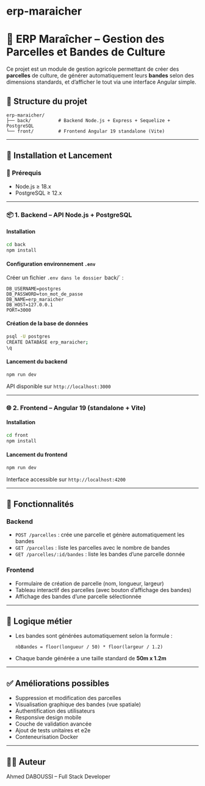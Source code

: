 # erp-maraicher
# 🥕 ERP Maraîcher – Gestion des Parcelles et Bandes de Culture

Ce projet est un module de gestion agricole permettant de créer des **parcelles** de culture, de générer automatiquement leurs **bandes** selon des dimensions standards, et d’afficher le tout via une interface Angular simple.

## 📁 Structure du projet

```
erp-maraicher/
├── back/          # Backend Node.js + Express + Sequelize + PostgreSQL
└── front/         # Frontend Angular 19 standalone (Vite)
```

---

## 🚀 Installation et Lancement

### 🔧 Prérequis

- Node.js ≥ 18.x
- PostgreSQL ≥ 12.x
---

### 📦 1. Backend – API Node.js + PostgreSQL

#### Installation

```bash
cd back
npm install
```

#### Configuration environnement `.env`

Créer un fichier `.env dans le dossier `back/` :

```env
DB_USERNAME=postgres
DB_PASSWORD=ton_mot_de_passe
DB_NAME=erp_maraicher
DB_HOST=127.0.0.1
PORT=3000
```

#### Création de la base de données

```bash
psql -U postgres
CREATE DATABASE erp_maraicher;
\q
```

#### Lancement du backend

```bash
npm run dev
```

API disponible sur `http://localhost:3000`

---

### 🌐 2. Frontend – Angular 19 (standalone + Vite)

#### Installation

```bash
cd front
npm install
```

#### Lancement du frontend

```bash
npm run dev
```

Interface accessible sur `http://localhost:4200`

---

## 🧪 Fonctionnalités

### Backend

- `POST /parcelles` : crée une parcelle et génère automatiquement les bandes
- `GET /parcelles` : liste les parcelles avec le nombre de bandes
- `GET /parcelles/:id/bandes` : liste les bandes d’une parcelle donnée

### Frontend

- Formulaire de création de parcelle (nom, longueur, largeur)
- Tableau interactif des parcelles (avec bouton d’affichage des bandes)
- Affichage des bandes d’une parcelle sélectionnée

---

## 📐 Logique métier

- Les bandes sont générées automatiquement selon la formule :
  ```
  nbBandes = floor(longueur / 50) * floor(largeur / 1.2)
  ```
- Chaque bande générée a une taille standard de **50m x 1.2m**

---

## ✅ Améliorations possibles

- Suppression et modification des parcelles
- Visualisation graphique des bandes (vue spatiale)
- Authentification des utilisateurs
- Responsive design mobile
- Couche de validation avancée
- Ajout de tests unitaires et e2e
- Conteneurisation Docker

---

## 🧑‍💻 Auteur

Ahmed DABOUSSI – Full Stack Developer
